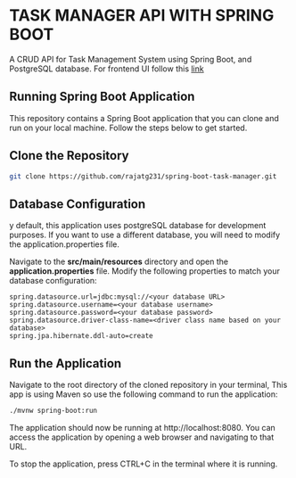 # TASK MANAGER API WITH SPRING BOOT
A CRUD API for Task Management System using Spring Boot, and PostgreSQL database. For frontend UI follow this [link](https://github.com/rajatg231/flutter-task-manager.git)

## Running Spring Boot Application
This repository contains a Spring Boot application that you can clone and run on your local machine. Follow the steps below to get started.

## Clone the Repository
```bash
git clone https://github.com/rajatg231/spring-boot-task-manager.git
```

## Database Configuration
y default, this application uses postgreSQL database for development purposes. If you want to use a different database, you will need to modify the application.properties file.

Navigate to the **src/main/resources** directory and open the **application.properties** file. Modify the following properties to match your database configuration:

```properties
spring.datasource.url=jdbc:mysql://<your database URL>
spring.datasource.username=<your database username>
spring.datasource.password=<your database password>
spring.datasource.driver-class-name=<driver class name based on your database>
spring.jpa.hibernate.ddl-auto=create
```

## Run the Application
Navigate to the root directory of the cloned repository in your terminal, This app is using Maven so use the following command to run the application:
```bash
./mvnw spring-boot:run
```

The application should now be running at http://localhost:8080. You can access the application by opening a web browser and navigating to that URL.

To stop the application, press CTRL+C in the terminal where it is running.

